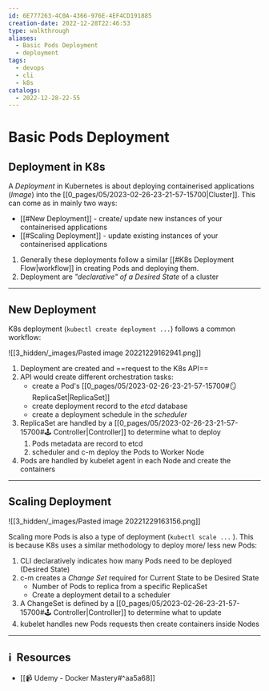 ```yaml
---
id: 6E777263-4C0A-4366-976E-4EF4CD191885
creation-date: 2022-12-28T22:46:53
type: walkthrough
aliases:
  - Basic Pods Deployment
  - deployment
tags:
  - devops
  - cli
  - k8s
catalogs:
  - 2022-12-28-22-55
---
```


# Basic Pods Deployment 


## Deployment in K8s 

A *Deployment* in Kubernetes is about deploying containerised applications (*Image*) into the [[0_pages/05/2023-02-26-23-21-57-15700|Cluster]]. This can come as in mainly two ways:
- [[#New Deployment]] - create/ update new instances of your containerised applications
- [[#Scaling Deployment]] - update existing instances of your containerised applications

1. Generally these deployments follow a similar [[#K8s Deployment Flow|workflow]] in creating Pods and deploying them. 
2. Deployment are *"declarative" of a Desired State* of a cluster

---
## New Deployment

K8s deployment (`kubectl create deployment ...`) follows a common workflow:

![[3_hidden/_images/Pasted image 20221229162941.png]]

1. Deployment are created and ==request to the K8s API==
2. API would create different orchestration tasks: 
	- create a Pod's [[0_pages/05/2023-02-26-23-21-57-15700#🪞 ReplicaSet|ReplicaSet]] 
	- create deployment record to the *etcd* database 
	- create a deployment schedule in the *scheduler*
3. ReplicaSet are handled by a [[0_pages/05/2023-02-26-23-21-57-15700#🕹 Controller|Controller]] to determine what to deploy
	1. Pods metadata are record to etcd
	2. scheduler and c-m deploy the Pods to Worker Node
4. Pods are handled by kubelet agent in each Node and create the containers

---
## Scaling Deployment

![[3_hidden/_images/Pasted image 20221229163156.png]]

Scaling more Pods is also a type of deployment (`kubectl scale ...` ). This is because K8s uses a similar methodology to deploy more/ less new Pods: 
1. CLI declaratively indicates how many Pods need to be deployed (Desired State)
2. c-m creates a *Change Set* required for Current State to be Desired State
	- Number of Pods to replica from a specific ReplicaSet 
	- Create a deployment detail to a scheduler
3. A ChangeSet is defined by a [[0_pages/05/2023-02-26-23-21-57-15700#🕹 Controller|Controller]] to determine what to update
4. kubelet handles new Pods requests then create containers inside Nodes

---
## ℹ️  Resources
- [[📹 Udemy - Docker Mastery#^aa5a68]]